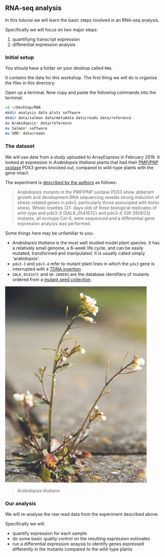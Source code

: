 ## RNA-seq analysis

In this tutorial we will learn the basic steps involved in an RNA-seq analysis.

Specifically we will focus on two major steps:

1. quantifying transcript expression
2. differential expression analysis

### Initial setup

You should have a folder on your desktop called `RNA`.

It contains the data for this workshop. The first thing we will do is organise the files in this directory.

Open up a terminal. Now copy and paste the following commands into the terminal:

```bash
cd ~/Desktop/RNA
mkdir analysis data plots software
mkdir data/salmon data/metadata data/reads data/reference
mv Arabidopsis* data/reference
mv Salmon* software
mv SRR* data/reads
```

### The dataset

We will use data from a study uploaded to ArrayExpress in February 2016. It looked at expression in *Arabidopsis thaliana* plants that had their [PMP/PNP oxidase](https://en.wikipedia.org/wiki/Pyridoxine_5%27-phosphate_oxidase) PDX3 genes knocked out, compared to wild-type plants with the gene intact.

The experiment is [described by the authors](http://www.ebi.ac.uk/arrayexpress/experiments/E-GEOD-77428/) as follows:

> Arabidopsis mutants in the PMP/PNP oxidase PDX3 show abberant growth and development.RNA sequencing reveals strong induction of stress-related genes in pdx3, particularly those associated with biotic stress. Whole rosettes (21- days old) of three biological replicates of wild-type and pdx3-3 (SALK_054167C) and pdx3-4 (GK-260E03) mutants, all ecotype Col-0, were sequenced and a differential gene expression analysis was performed.

Some things here may be unfamiliar to you:

- *Arabidopsis thaliana* is the most well studied model plant species. It has a relatively small genome, a 6-week life cycle, and can be easily mutated, transformed and manipulated. It is usually called simply 'arabidopsis'.
- `pdx3-3` and `pdx3-4` refer to mutant plant lines in which the `pdx3` gene is interrupted with a [TDNA insertion](https://en.wikipedia.org/wiki/Transfer_DNA).
- `SALK_054167C` and `GK-260E03` are the database identifiers of mutants ordered from a [mutant seed collection](http://signal.salk.edu/tabout.html).

![Arabidopsis thaliana](../assets/Arabidopsis_thaliana.jpg)

> *Arabidopsis thaliana*

### Our analysis

We will re-analyse the raw read data from the experiment described above.

Specifically we will:

- quantify expression for each sample
- do some basic quality control on the resulting expression estimates
- run a differential expression anaysis to identify genes expressed differently in the mutants compared to the wild-type plants
